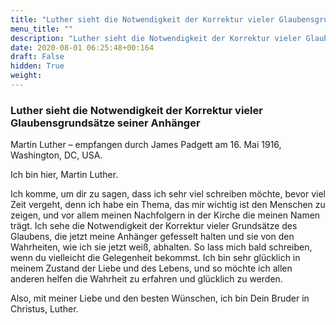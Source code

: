 ```yaml
---
title: "Luther sieht die Notwendigkeit der Korrektur vieler Glaubensgrundsätze seiner Anhänger"
menu_title: ""
description: "Luther sieht die Notwendigkeit der Korrektur vieler Glaubensgrundsätze seiner Anhänger"
date: 2020-08-01 06:25:48+00:164
draft: False
hidden: True
weight:
---
```

### Luther sieht die Notwendigkeit der Korrektur vieler Glaubensgrundsätze seiner Anhänger

Martin Luther – empfangen durch James Padgett am 16. Mai 1916, Washington, DC, USA.

Ich bin hier, Martin Luther.

Ich komme, um dir zu sagen, dass ich sehr viel schreiben möchte, bevor viel Zeit vergeht, denn ich habe ein Thema, das mir wichtig ist den Menschen zu zeigen, und vor allem meinen Nachfolgern in der Kirche die meinen Namen trägt. Ich sehe die Notwendigkeit der Korrektur vieler Grundsätze des Glaubens, die jetzt meine Anhänger gefesselt halten und sie von den Wahrheiten, wie ich sie jetzt weiß, abhalten. So lass mich bald schreiben, wenn du vielleicht die Gelegenheit bekommst. Ich bin sehr glücklich in meinem Zustand der Liebe und des Lebens, und so möchte ich allen anderen helfen die Wahrheit zu erfahren und glücklich zu werden.

Also, mit meiner Liebe und den besten Wünschen, ich bin Dein Bruder in Christus, Luther.
